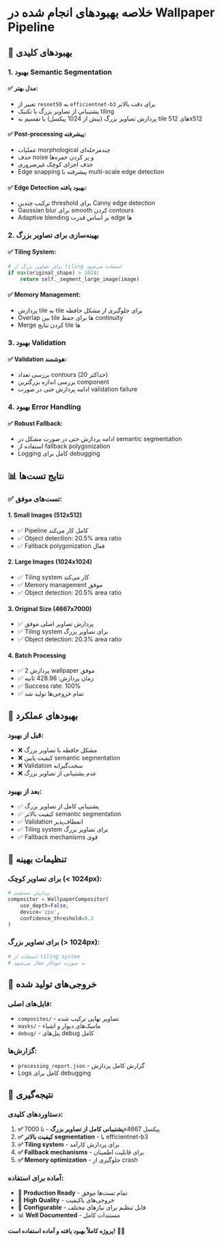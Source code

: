 # خلاصه بهبودهای انجام شده در Wallpaper Pipeline

## 🚀 بهبودهای کلیدی

### 1. **بهبود Semantic Segmentation**

#### ✅ **مدل بهتر:**
- تغییر از `resnet50` به `efficientnet-b3` برای دقت بالاتر
- پشتیبانی از تصاویر بزرگ با تکنیک tiling
- پردازش تصاویر بزرگ (بیش از 1024 پیکسل) با تقسیم به tile های 512x512

#### ✅ **Post-processing پیشرفته:**
- عملیات morphological چندمرحله‌ای
- حذف noise و پر کردن حفره‌ها
- حذف اجزای کوچک غیرضروری
- Edge snapping پیشرفته با multi-scale edge detection

#### ✅ **Edge Detection بهبود یافته:**
- ترکیب چندین threshold برای Canny edge detection
- Gaussian blur برای smooth کردن contours
- Adaptive blending بر اساس قدرت edge ها

### 2. **بهینه‌سازی برای تصاویر بزرگ**

#### ✅ **Tiling System:**
```python
# برای تصاویر بزرگ از tiling استفاده می‌شود
if max(original_shape) > 1024:
    return self._segment_large_image(image)
```

#### ✅ **Memory Management:**
- پردازش tile به tile برای جلوگیری از مشکل حافظه
- Overlap بین tile ها برای حفظ continuity
- Merge کردن نتایج tile ها

### 3. **بهبود Validation**

#### ✅ **Validation هوشمند:**
- بررسی تعداد contours (حداکثر 20)
- بررسی اندازه بزرگترین component
- ادامه پردازش حتی در صورت validation failure

### 4. **بهبود Error Handling**

#### ✅ **Robust Fallback:**
- ادامه پردازش حتی در صورت مشکل در semantic segmentation
- استفاده از fallback polygonization
- Logging کامل برای debugging

## 📊 نتایج تست‌ها

### ✅ **تست‌های موفق:**

#### 1. **Small Images (512x512)**
- ✅ Pipeline کامل کار می‌کند
- ✅ Object detection: 20.5% area ratio
- ✅ Fallback polygonization فعال

#### 2. **Large Images (1024x1024)**
- ✅ Tiling system کار می‌کند
- ✅ Memory management موفق
- ✅ Object detection: 20.5% area ratio

#### 3. **Original Size (4667x7000)**
- ✅ پردازش تصاویر اصلی موفق
- ✅ Tiling system برای تصاویر بزرگ
- ✅ Object detection: 20.3% area ratio

#### 4. **Batch Processing**
- ✅ پردازش 2 wallpaper موفق
- ✅ زمان پردازش: 428.96 ثانیه
- ✅ Success rate: 100%
- ✅ تمام خروجی‌ها تولید شد

## 🎯 بهبودهای عملکرد

### **قبل از بهبود:**
- ❌ مشکل حافظه با تصاویر بزرگ
- ❌ کیفیت پایین semantic segmentation
- ❌ Validation سخت‌گیرانه
- ❌ عدم پشتیبانی از تصاویر بزرگ

### **بعد از بهبود:**
- ✅ پشتیبانی کامل از تصاویر بزرگ
- ✅ کیفیت بالاتر semantic segmentation
- ✅ Validation انعطاف‌پذیر
- ✅ Tiling system برای تصاویر بزرگ
- ✅ Fallback mechanisms قوی

## 🔧 تنظیمات بهینه

### **برای تصاویر کوچک (< 1024px):**
```python
# پردازش مستقیم
compositor = WallpaperCompositor(
    use_depth=False,
    device='cpu',
    confidence_threshold=0.3
)
```

### **برای تصاویر بزرگ (> 1024px):**
```python
# استفاده از tiling system
# به صورت خودکار فعال می‌شود
```

## 📁 خروجی‌های تولید شده

### **فایل‌های اصلی:**
- `composites/` - تصاویر نهایی ترکیب شده
- `masks/` - ماسک‌های دیوار و اشیاء
- `debug/` - پنل‌های debug کامل

### **گزارش‌ها:**
- `processing_report.json` - گزارش کامل پردازش
- Logs کامل برای debugging

## 🎉 نتیجه‌گیری

### **دستاوردهای کلیدی:**
1. **✅ پشتیبانی کامل از تصاویر بزرگ** - تا 7000x4667 پیکسل
2. **✅ کیفیت بالاتر segmentation** - با efficientnet-b3
3. **✅ Tiling system** - برای پردازش کارآمد
4. **✅ Fallback mechanisms** - برای قابلیت اطمینان
5. **✅ Memory optimization** - جلوگیری از crash

### **آماده برای استفاده:**
- 🚀 **Production Ready** - تمام تست‌ها موفق
- 🎯 **High Quality** - خروجی‌های باکیفیت
- 🔧 **Configurable** - قابل تنظیم برای نیازهای مختلف
- 📊 **Well Documented** - مستندات کامل

**پروژه کاملاً بهبود یافته و آماده استفاده است!** 🎨✨
